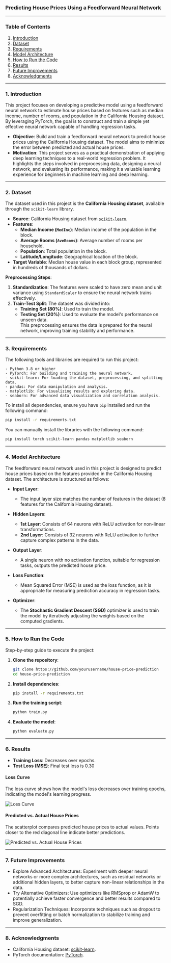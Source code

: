 ### Predicting House Prices Using a Feedforward Neural Network

---

### **Table of Contents**
1. [Introduction](#introduction)
2. [Dataset](#dataset)
3. [Requirements](#requirements)
4. [Model Architecture](#model-architecture)
5. [How to Run the Code](#how-to-run-the-code)
6. [Results](#results)
7. [Future Improvements](#future-improvements)
8. [Acknowledgments](#acknowledgments)

---

### **1. Introduction**
This project focuses on developing a predictive model using a feedforward neural network to estimate house prices based on features such as median income, number of rooms, and population in the California Housing dataset. By leveraging PyTorch, the goal is to construct and train a simple yet effective neural network capable of handling regression tasks.

- **Objective**: Build and train a feedforward neural network to predict house prices using the California Housing dataset. The model aims to minimize the error between predicted and actual house prices.
- **Motivation**: This project serves as a practical demonstration of applying deep learning techniques to a real-world regression problem. It highlights the steps involved in preprocessing data, designing a neural network, and evaluating its performance, making it a valuable learning experience for beginners in machine learning and deep learning.

---

### **2. Dataset**
The dataset used in this project is the **California Housing dataset**, available through the `scikit-learn` library.

- **Source**: California Housing dataset from [`scikit-learn`](https://scikit-learn.org/stable/).
- **Features**:
  - **Median Income (`MedInc`)**: Median income of the population in the block.
  - **Average Rooms (`AveRooms`)**: Average number of rooms per household.
  - **Population**: Total population in the block.
  - **Latitude/Longitude**: Geographical location of the block.
- **Target Variable**: Median house value in each block group, represented in hundreds of thousands of dollars.

**Preprocessing Steps**:
1. **Standardization**: The features were scaled to have zero mean and unit variance using `StandardScaler` to ensure the neural network trains effectively.
2. **Train-Test Split**: The dataset was divided into:
   - **Training Set (80%)**: Used to train the model.
   - **Testing Set (20%)**: Used to evaluate the model's performance on unseen data.  
This preprocessing ensures the data is prepared for the neural network, improving training stability and performance.
---

### **3. Requirements**

The following tools and libraries are required to run this project:

```plaintext
- Python 3.8 or higher
- PyTorch: For building and training the neural network.
- scikit-learn: For loading the dataset, preprocessing, and splitting data.
- pandas: For data manipulation and analysis.
- matplotlib: For visualizing results and exploring data.
- seaborn: For advanced data visualization and correlation analysis.
```

To install all dependencies, ensure you have `pip` installed and run the following command:

```bash
pip install -r requirements.txt
```

You can manually install the libraries with the following command:

```bash
pip install torch scikit-learn pandas matplotlib seaborn
``` 

---

### **4. Model Architecture**

The feedforward neural network used in this project is designed to predict house prices based on the features provided in the California Housing dataset. The architecture is structured as follows:

- **Input Layer**:  
  - The input layer size matches the number of features in the dataset (8 features for the California Housing dataset).
  
- **Hidden Layers**:  
  - **1st Layer**: Consists of 64 neurons with ReLU activation for non-linear transformations.  
  - **2nd Layer**: Consists of 32 neurons with ReLU activation to further capture complex patterns in the data.  

- **Output Layer**:  
  - A single neuron with no activation function, suitable for regression tasks, outputs the predicted house price.

- **Loss Function**:  
  - Mean Squared Error (MSE) is used as the loss function, as it is appropriate for measuring prediction accuracy in regression tasks.

- **Optimizer**:  
  - The **Stochastic Gradient Descent (SGD)** optimizer is used to train the model by iteratively adjusting the weights based on the computed gradients.

---

### **5. How to Run the Code**
Step-by-step guide to execute the project:
1. **Clone the repository**:
   ```bash
   git clone https://github.com/yourusername/house-price-prediction
   cd house-price-prediction
   ```

2. **Install dependencies**:
   ```bash
   pip install -r requirements.txt
   ```

3. **Run the training script**:
   ```bash
   python train.py
   ```

4. **Evaluate the model**:
   ```bash
   python evaluate.py
   ```

---

### **6. Results**
- **Training Loss**: Decreases over epochs.
- **Test Loss (MSE)**: Final test loss is 0.30

#### Loss Curve
The loss curve shows how the model's loss decreases over training epochs, indicating the model's learning progress.

![Loss Curve](plots/loss_curve.png)

#### Predicted vs. Actual House Prices
The scatterplot compares predicted house prices to actual values. Points closer to the red diagonal line indicate better predictions.

![Predicted vs. Actual House Prices](plots/predicted_vs_actual.png)

---

### **7. Future Improvements**
- Explore Advanced Architectures: Experiment with deeper neural networks or more complex architectures, such as residual networks or additional hidden layers, to better capture non-linear relationships in the data.
- Try Alternative Optimizers: Use optimizers like RMSprop or AdamW to potentially achieve faster convergence and better results compared to SGD.
- Regularization Techniques: Incorporate techniques such as dropout to prevent overfitting or batch normalization to stabilize training and improve generalization.

---

### **8. Acknowledgments**
- California Housing dataset: [scikit-learn](https://scikit-learn.org/stable/).
- PyTorch documentation: [PyTorch](https://pytorch.org/).
